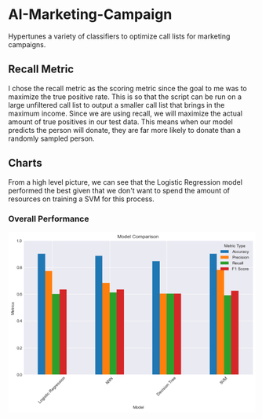 # AI-Marketing-Campaign
Hypertunes a variety of classifiers to optimize call lists for marketing campaigns.

## Recall Metric
I chose the recall metric as the scoring metric since the goal to me was to maximize the true positive rate. This is so that the script can be run on a large unfiltered call list to output a smaller call list that brings in the maximum income. Since we are using recall, we will maximize the actual amount of true positives in our test data. This means when our model predicts the person will donate, they are far more likely to donate than a randomly sampled person.

## Charts
From a high level picture, we can see that the Logistic Regression model performed the best given that we don't want to spend the amount of resources on training a SVM for this process.
### Overall Performance
![Overall](data/metrics.png)
